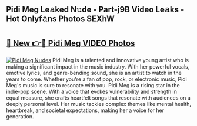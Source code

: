 ## Pidi Meg Le𝚊ked N𝚞de - Part-j9B Video Le𝚊ks - Hot Onlyf𝚊ns Photos SEXhW

# <h2><a href="http://ab72226.deff.icu/?id=Pidi+Meg">🔗 New 👉🔴 Pidi Meg VIDEO Photos</a></h2>

[![Pidi Meg N𝚞des](https://i.imgur.com/rIISA9y.gif)](http://ab72226.deff.icu/?id=Pidi+Meg)
Pidi Meg is a talented and innovative young artist who is making a significant impact in the music industry. With her powerful vocals, emotive lyrics, and genre-bending sound, she is an artist to watch in the years to come. Whether you're a fan of pop, rock, or electronic music, Pidi Meg's music is sure to resonate with you. Pidi Meg is a rising star in the indie-pop scene. With a voice that evokes vulnerability and strength in equal measure, she crafts heartfelt songs that resonate with audiences on a deeply personal level. Her music tackles complex themes like mental health, heartbreak, and societal expectations, making her a voice for her generation.
